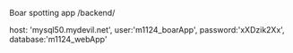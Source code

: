Boar spotting app /backend/

host: 'mysql50.mydevil.net',
    user:'m1124_boarApp',
    password:'xXDzik2Xx',
    database:'m1124_webApp'
